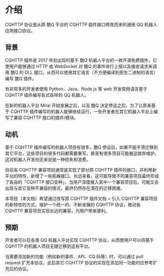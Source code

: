 # 介绍

CQHTTP 协议是从原 酷Q 平台的 CQHTTP 插件接口修改而来的通用 QQ 机器人应用接口协议。

## 背景

CQHTTP 插件是 2017 年初出现的基于 酷Q 机器人平台的一款开源免费插件，它使用户能够通过 HTTP 或 WebSocket 对 酷Q 的事件进行上报以及接收请求来调用 酷Q 的 DLL 接口，从而可以使用其它语言（不方便编译到原生二进制的语言）编写 酷Q 插件。

有非常多的开发者使用 Python、Java、Node.js 等 web 开发常用语言基于 CQHTTP 插件编写各式各样的 QQ 机器人。

在新的机器人平台 Mirai 开始发展之后，以及 酷Q 决定停运之后，为了让原来基于 CQHTTP 插件编写的机器人能够继续运行，一些开发者在其它机器人平台上编写了兼容 CQHTTP 接口的插件/模块。

## 动机

基于 CQHTTP 插件编写的机器人项目有很多，酷Q 停运后，如果不能平滑迁移到其它平台，这些项目的很多代码都需要重写，甚至有很多项目可能被迫放弃维护，这对机器人开发社区来说是一种损失和浪费。

目前各 CQHTTP 兼容项目通常是实现了部分原 CQHTTP 插件的接口，并利用新平台的特性，新增了一些拓展接口。长远来看，这可能导致不同兼容项目最终形成了各自的「CQHTTP 接口变种」，当用户深度接入其中一个兼容项目后，可能又会出现与其它变种不兼容的情况，最终仍然存在潜在的迁移困难。

本项目（本文档）希望通过改写原 CQHTTP 插件文档 + 引入 CQHTTP 兼容项目的新特性的方式，维护一个统一的、不断发展的 CQHTTP 协议，推动各 CQHTTP 兼容项目实现长远的兼容，为用户带来便利。

## 预期

开发者可以在各类 QQ 机器人平台实现 CQHTTP 协议，从而使用户可以将基于 CQHTTP 的机器人项目无缝迁移到这些平台。

当需要添加新的功能（例如新的事件、API、CQ 码等）时，可以通过 pull request 扩充本协议，此后其它 CQHTTP 协议的实现在添加同一功能时应参考扩充后的协议。
